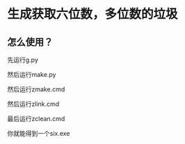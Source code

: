 # 生成获取六位数，多位数的垃圾

## 怎么使用？

先运行g.py

然后运行make.py

然后运行zmake.cmd

然后运行zlink.cmd

最后运行zclean.cmd

你就能得到一个six.exe